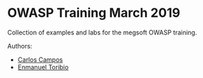 # OWASP Training March 2019

Collection of examples and labs for the megsoft OWASP training.

Authors:

- [Carlos Campos](https://github.com/codercampos)
- [Enmanuel Toribio](https://github.com/eatskolnikov)
